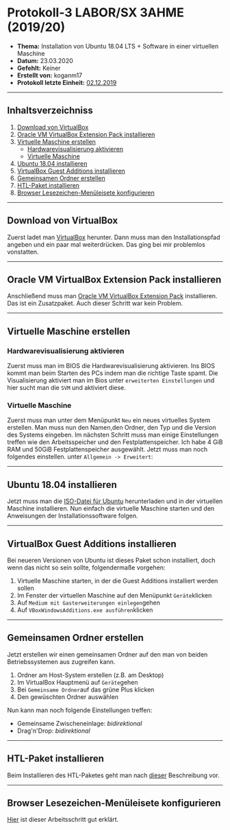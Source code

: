 # Protokoll-3 LABOR/SX 3AHME (2019/20)

* **Thema:** Installation von Ubuntu 18.04 LTS + Software in einer virtuellen Maschine
* **Datum:** 23.03.2020
* **Gefehlt:** Keiner
* **Erstellt von:** koganm17
* **Protokoll letzte Einheit:** [02.12.2019](https://github.com/HTLMechatronics/m17-3ahme-la1-sx/blob/koganm17/Protokolle/Protokoll-2_koganm17_2019-12-02.md)

----------------------------------------------------------------------------------------------

## Inhaltsverzeichniss
1) [Download von VirtualBox](#download-von-virtualbox)
1) [Oracle VM VirtualBox Extension Pack installieren](#oracle-vm-virtualbox-extension-pack-installieren)
1) [Virtuelle Maschine erstellen](#virtuelle-maschine-erstellen)
     * [Hardwarevisualisierung aktivieren](#hardwarevisualisierung-aktivieren)
     * [Virtuelle Maschine](#virtuelle-maschine)
1) [Ubuntu 18.04 installieren](#ubuntu-18.04-installieren)
1) [VirtualBox Guest Additions installieren](#virtualbox-guest-additions-installieren)
1) [Gemeinsamen Ordner erstellen](#gemeinsamen-ordner-erstellen)
1) [HTL-Paket installieren](#htl-paket-installieren)
1) [Browser Lesezeichen-Menüleisete konfigurieren](#browser-lesezeichen-menüleisete-konfigurieren)

----------------------------------------------------------------------------------------------

## Download von VirtualBox

Zuerst ladet man [VirtualBox](https://www.virtualbox.org/wiki/Downloads) herunter. Dann muss man den Installationspfad angeben und ein paar mal weiterdrücken. Das ging bei mir problemlos vonstatten. 

----------------------------------------------------------------------------------------------

## Oracle VM VirtualBox Extension Pack installieren
Anschließend muss man [Oracle VM VirtualBox Extension Pack](https://download.virtualbox.org/virtualbox/6.1.4/Oracle_VM_VirtualBox_Extension_Pack-6.1.4.vbox-extpack) installieren.
Das ist ein Zusatzpaket. Auch dieser Schritt war kein Problem.

----------------------------------------------------------------------------------------------

## Virtuelle Maschine erstellen
### Hardwarevisualisierung aktivieren
Zuerst muss man im BIOS die Hardwarevisualisierung aktivieren. Ins BIOS kommt man beim Starten des PCs indem man die richtige Taste spamt.  Die Visualisierung aktiviert man im Bios unter ```erweiterten Einstellungen``` und hier sucht man die ```SVM``` und aktiviert diese.
### Virtuelle Maschine
Zuerst muss man unter dem Menüpunkt ```Neu``` ein neues virtuelles System erstellen. Man muss nun den Namen,den Ordner, den Typ und die Version des Systems eingeben. 
Im nächsten Schritt muss man einige Einstellungen treffen wie den Arbeitsspeicher und den Festplattenspeicher. Ich habe 4 GiB RAM und 50GiB Festplattenspeicher ausgewählt.
Jetzt muss man noch folgendes einstellen. unter ```Allgemein -> Erweitert```:

----------------------------------------------------------------------------------------------

## Ubuntu 18.04 installieren
Jetzt muss man die [ISO-Datei für Ubuntu](https://ubuntu.com/download/desktop/thank-you?version=18.04.4&architecture=amd64) herunterladen und in der virtuellen Maschine installieren.
Nun einfach die virtuelle Maschine starten und den Anweisungen der Installationssoftware folgen.

----------------------------------------------------------------------------------------------

##  VirtualBox Guest Additions installieren
Bei neueren Versionen von Ubuntu ist dieses Paket schon installiert, doch wenn das nicht so sein sollte, folgendermaße vorgehen:
1) Virtuelle Maschine starten, in der die Guest Additions installiert werden sollen
1) Im Fenster der virtuellen Maschine auf den Menüpunkt ```Geräte```klicken
1) Auf ```Medium mit Gasterweiterungen einlegen```gehen
1) Auf ```VBoxWindowsAdditions.exe ausführen```klicken

----------------------------------------------------------------------------------------------

## Gemeinsamen Ordner erstellen
Jetzt erstellen wir einen gemeinsamen Ordner auf den man von beiden Betriebssystemen aus zugreifen kann. 
1) Ordner am Host-System erstellen (z.B. am Desktop)
1) Im VirtualBox Hauptmenü auf ```Geräte```gehen
1) Bei ```Gemeinsame Ordner```auf das grüne Plus klicken
1) Den gewüschten Ordner auswählen

Nun kann man noch folgende Einstellungen treffen:
* Gemeinsame Zwischeneinlage: *bidirektional*
* Drag'n'Drop: *bidirektional*

----------------------------------------------------------------------------------------------

## HTL-Paket installieren
Beim Installieren des HTL-Paketes geht man nach [dieser](http://www.htl-mechatronik.at/ubuntu-htl/readme) Beschreibung vor.

----------------------------------------------------------------------------------------------

## Browser Lesezeichen-Menüleisete konfigurieren
[Hier](https://support.mozilla.org/de/kb/Lesezeichen-sichern-und-wiederherstellen) ist dieser Arbeitsschritt gut erklärt.
